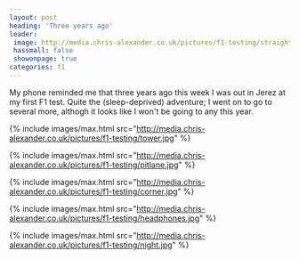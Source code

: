 ```yaml
---
layout: post
heading: 'Three years ago'
leader:
 image: http://media.chris-alexander.co.uk/pictures/f1-testing/straight.jpg
 hassmall: false
 showonpage: true
categories: f1
---
```


My phone reminded me that three years ago this week I was out in Jerez at my first F1 test. Quite the (sleep-deprived) adventure; I went on to go to several more, althogh it looks like I won't be going to any this year.

{% include images/max.html src="http://media.chris-alexander.co.uk/pictures/f1-testing/tower.jpg" %}

{% include images/max.html src="http://media.chris-alexander.co.uk/pictures/f1-testing/pitlane.jpg" %}

{% include images/max.html src="http://media.chris-alexander.co.uk/pictures/f1-testing/corner.jpg" %}

{% include images/max.html src="http://media.chris-alexander.co.uk/pictures/f1-testing/headphones.jpg" %}

{% include images/max.html src="http://media.chris-alexander.co.uk/pictures/f1-testing/night.jpg" %}